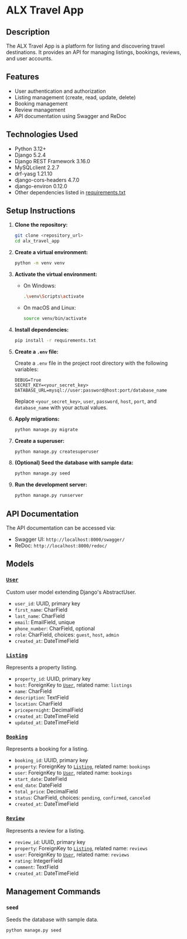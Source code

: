 # ALX Travel App

## Description

The ALX Travel App is a platform for listing and discovering travel destinations. It provides an API for managing listings, bookings, reviews, and user accounts.

## Features

-   User authentication and authorization
-   Listing management (create, read, update, delete)
-   Booking management
-   Review management
-   API documentation using Swagger and ReDoc

## Technologies Used

-   Python 3.12+
-   Django 5.2.4
-   Django REST Framework 3.16.0
-   MySQLclient 2.2.7
-   drf-yasg 1.21.10
-   django-cors-headers 4.7.0
-   django-environ 0.12.0
-   Other dependencies listed in [requirements.txt](alx_travel_app/requirements.txt)

## Setup Instructions

1.  **Clone the repository:**

    ```bash
    git clone <repository_url>
    cd alx_travel_app
    ```

2.  **Create a virtual environment:**

    ```bash
    python -m venv venv
    ```

3.  **Activate the virtual environment:**

    -   On Windows:

        ```bash
        .\venv\Scripts\activate
        ```

    -   On macOS and Linux:

        ```bash
        source venv/bin/activate
        ```

4.  **Install dependencies:**

    ```bash
    pip install -r requirements.txt
    ```

5.  **Create a `.env` file:**

    Create a `.env` file in the project root directory with the following variables:

    ```
    DEBUG=True
    SECRET_KEY=<your_secret_key>
    DATABASE_URL=mysql://user:password@host:port/database_name
    ```

    Replace `<your_secret_key>`, `user`, `password`, `host`, `port`, and `database_name` with your actual values.

6.  **Apply migrations:**

    ```bash
    python manage.py migrate
    ```

7.  **Create a superuser:**

    ```bash
    python manage.py createsuperuser
    ```

8.  **(Optional) Seed the database with sample data:**

    ```bash
    python manage.py seed
    ```

9.  **Run the development server:**

    ```bash
    python manage.py runserver
    ```

## API Documentation

The API documentation can be accessed via:

-   Swagger UI: `http://localhost:8000/swagger/`
-   ReDoc: `http://localhost:8000/redoc/`

## Models

### [`User`](alx_travel_app/listings/models.py)

Custom user model extending Django's AbstractUser.

-   `user_id`: UUID, primary key
-   `first_name`: CharField
-   `last_name`: CharField
-   `email`: EmailField, unique
-   `phone_number`: CharField, optional
-   `role`: CharField, choices: `guest`, `host`, `admin`
-   `created_at`: DateTimeField

### [`Listing`](alx_travel_app/listings/models.py)

Represents a property listing.

-   `property_id`: UUID, primary key
-   `host`: ForeignKey to [`User`](alx_travel_app/listings/models.py), related name: `listings`
-   `name`: CharField
-   `description`: TextField
-   `location`: CharField
-   `pricepernight`: DecimalField
-   `created_at`: DateTimeField
-   `updated_at`: DateTimeField

### [`Booking`](alx_travel_app/listings/models.py)

Represents a booking for a listing.

-   `booking_id`: UUID, primary key
-   `property`: ForeignKey to [`Listing`](alx_travel_app/listings/models.py), related name: `bookings`
-   `user`: ForeignKey to [`User`](alx_travel_app/listings/models.py), related name: `bookings`
-   `start_date`: DateField
-   `end_date`: DateField
-   `total_price`: DecimalField
-   `status`: CharField, choices: `pending`, `confirmed`, `canceled`
-   `created_at`: DateTimeField

### [`Review`](alx_travel_app/listings/models.py)

Represents a review for a listing.

-   `review_id`: UUID, primary key
-   `property`: ForeignKey to [`Listing`](alx_travel_app/listings/models.py), related name: `reviews`
-   `user`: ForeignKey to [`User`](alx_travel_app/listings/models.py), related name: `reviews`
-   `rating`: IntegerField
-   `comment`: TextField
-   `created_at`: DateTimeField

## Management Commands

### `seed`

Seeds the database with sample data.

```bash
python manage.py seed